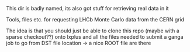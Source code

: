 This dir is badly named, its also got stuff for retrieving real data in it

Tools, files etc. for requesting LHCb Monte Carlo data from the CERN grid

The idea is that you should just be able to clone this repo (maybe with a sparse checkout??) onto lxplus
and all the files needed to submit a ganga job to go from DST file location -> a nice ROOT file are there

